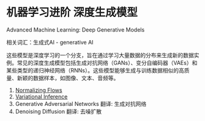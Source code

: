 # 机器学习进阶 深度生成模型

Advanced Machine Learning: Deep Generative Models

相关词汇：生成式AI - generative AI

这些模型是深度学习的一个分支，旨在通过学习大量数据的分布来生成新的数据实例。常见的深度生成模型包括生成对抗网络（GANs）、变分自编码器（VAEs）和某些类型的递归神经网络（RNNs）。这些模型能够生成与训练数据相似的高质量、新颖的数据样本，如图像、文本、音频等。

1. [Normalizing Flows](Normalizing_Flows.md)
2. [Variational Inference](Variational_Inference.md)
3. Generative Adversarial Networks 翻译: 生成对抗网络
4. Denoising Diffusion 翻译: 去噪扩散